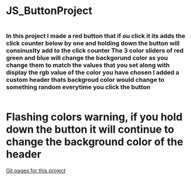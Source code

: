 # JS_ButtonProject

<h3 style = "display: inline-block">In this project I made a red button that if ou click it its adds the click counter below by one and holding down the button will consinuslty add to the click counter
The 3 color sliders of red green and blue will change the backgorund color as you change them to match the values that you set along with display the rgb value of the color you have chosen
I added a custom header thats backgroud color would change to something random everytime you click the button</h3> <h1 style = "display: inline-block">Flashing colors warning, if you hold down the button it will continue to change the background color of the header</h1>
<a href="https://dmand723.github.io/JS_ButtonProject/">Git pages for this project</a>

